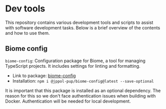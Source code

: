 # Dev tools

This repository contains various development tools and scripts to assist with software development tasks. 
Below is a brief overview of the contents and how to use them.

## Biome config

`biome-config`: Configuration package for Biome, a tool for managing TypeScript projects. 
  It includes settings for linting and formatting.

- Link to package: [biome-config](https://github.com/JPPOL-PUP/dev-tools/pkgs/npm/biome-config)
- Installation: `npm i @jppol-pup/biome-config@latest --save-optional`

It is important that this package is installed as an optional dependency.
The reason for this so we don't face authentication issues when building with Docker.
Authentication will be needed for local development.
